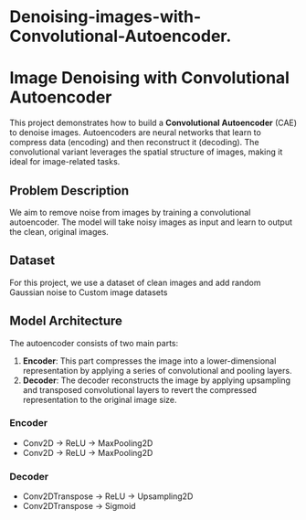 # Denoising-images-with-Convolutional-Autoencoder.

# Image Denoising with Convolutional Autoencoder

This project demonstrates how to build a **Convolutional Autoencoder** (CAE) to denoise images. Autoencoders are neural networks that learn to compress data (encoding) and then reconstruct it (decoding). The convolutional variant leverages the spatial structure of images, making it ideal for image-related tasks.

## Problem Description

We aim to remove noise from images by training a convolutional autoencoder. The model will take noisy images as input and learn to output the clean, original images.

## Dataset

For this project, we use a dataset of clean images and add random Gaussian noise to Custom image datasets

## Model Architecture

The autoencoder consists of two main parts:

1. **Encoder**: This part compresses the image into a lower-dimensional representation by applying a series of convolutional and pooling layers.
2. **Decoder**: The decoder reconstructs the image by applying upsampling and transposed convolutional layers to revert the compressed representation to the original image size.

### Encoder
- Conv2D → ReLU → MaxPooling2D
- Conv2D → ReLU → MaxPooling2D

### Decoder
- Conv2DTranspose → ReLU → Upsampling2D
- Conv2DTranspose → Sigmoid

